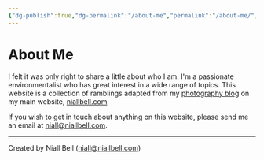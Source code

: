 ```yaml
---
{"dg-publish":true,"dg-permalink":"/about-me","permalink":"/about-me/","title":"About Me","noteIcon":"default","created":"2024-04-08T10:42:25.691+01:00","updated":"2024-04-20T13:06:37.011+01:00"}
---
```


# About Me

I felt it was only right to share a little about who I am. I'm a passionate environmentalist who has great interest in a wide range of topics. This website is a collection of ramblings adapted from my [photography blog](https://niallbell.com/blog/) on my main website, [niallbell.com](https://niallbell.com/)

If you wish to get in touch about anything on this website, please send me an email at niall@niallbell.com.















---
Created by Niall Bell (niall@niallbell.com)